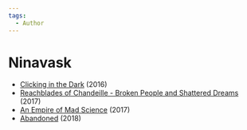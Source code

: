```yaml
---
tags:
  - Author
---
```


# Ninavask

- [Clicking in the Dark](./clickinginthedark.md) (2016)
- [Reachblades of Chandeille - Broken People and Shattered Dreams](reachbladesofchandeille_brokenpeopleandshattereddreams.md) (2017)
- [An Empire of Mad Science](./anempireofmadscience.md) (2017)
- [Abandoned](./abandoned.md) (2018)